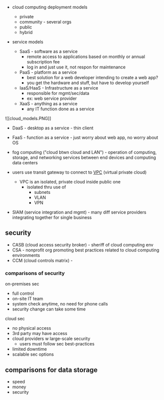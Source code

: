 - cloud computing deployment models
	- private
	- community - several orgs
	- public
	- hybrid

- service models
	- SaaS - software as a service 
		- remote access to applications based on monthly or annual subscription fee
		- log in and just use it, not respon for maintenance
	-  PaaS - platform as a service
		- best solution for a web developer intending to create a web app?
		- you get the hardware and stuff, but have to develop yourself
	- IaaS/HaaS - Infrastructure as a service
		- responsible for mgmt/sec/data
		- ex: web service provider
	- XaaS - anything as a service
		- any IT function done as a service
		
![[cloud_models.PNG]]


- DaaS - desktop as a service - thin client
- FaaS - function as a service - just worry about web app, no worry about OS

- fog computing ("cloud btwn cloud and LAN") - operation of computing, storage, and networking services between end devices and computing data centers

- users use transit gateway to connect to [VPC](https://www.cloudflare.com/learning/cloud/what-is-a-virtual-private-cloud/) (virtual private cloud)
	- VPC is an isolated, private cloud inside public one
		- isolated thru use of 
			- subnets
			- VLAN
			- VPN
- SIAM (service integration and mgmt) - many diff service providers integrating together for single business
## security
- CASB (cloud access security broker) -  sheriff of cloud computing env
- CSA - nonprofit org promoting best practices related to cloud computing environments
- CCM (cloud controls matrix) - 

### comparisons of security
on-premises sec
- full control
- on-site IT team
- system check anytime, no need for phone calls
- security change can take some time

cloud sec
- no physical access
- 3rd party may have access
- cloud providers w large-scale security
	- users must follow sec best-practices
- limited downtime
- scalable sec options

## comparisons for data storage
- speed
- money
- security